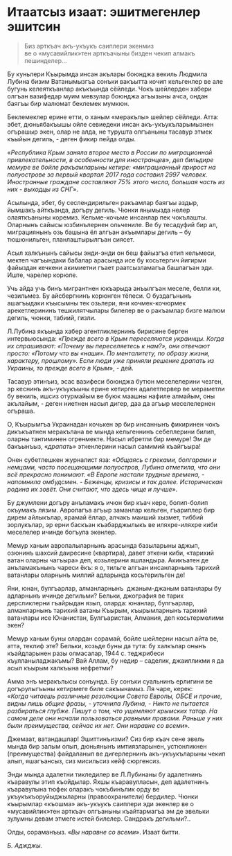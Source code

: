 # Итаатсыз изаат: эшитмегенлер эшитсин

> Биз арткъач акъ-укъукъ саиплери экенмиз  
> ве о «мусавийлик»тен арткъачыны бизден чекип алмакъ пешинделер… 

Бу куньлери Къырымда инсан акълары боюнджа векиль Людмила Лубина бизим Ватанымызгъа сонъки вакъытта кочип кельгенлер ве але бугунь келеяткъанлар акъкъында сёйледи.
Чокъ шейлерден хабери олгъан вазифедар муим мевзулар боюнджа агъызыны ачса, ондан баягъы бир малюмат беклемек мумкюн. 

Беклемеклер ерине етти, о ханым «меракълы» шейлер сёйледи.
Атта: эбет, дюньябакъышы ойле севиедеки инсан акъ-укъукъларымызнен огърашыр экен, олар не алда, не турушта олгъаныны тасавур этмек къыйын дегиль, - деген фикир пейда олды.

«<var>Республика Крым заняла второе место в России по миграционной привлекательности, в особенности для иностранцев», деп бильдире мемуре ве бойле ракъамларыны кетире: «миграционный прирост на полуострове за первый квартал 2017 года составил 2997 человек.
Иностранные граждане составляют 75% этого числа, большая часть из них - выходцы из СНГ</var>».

Асылында, эбет, бу сеслендирильген ракъамлар баягъы аздыр, йымшакъ айткъанда, догъру дегиль.
Чюнки янымызда нелер олаяткъаныны коремиз.
Кельме-кочьме инсанлар пек чокълашты.
Оларнынъ сайысы юзбинълернен ольчениле.
Ве бу тесадуфий бир ал, миграциянынъ озь башына ёл алгъан акъымлары дегиль – бу тюшюнильген, планлаштырылгъан сиясет. 

Асыл халкънынъ сайысы энди-энди он беш файызгъа етип кельмеси, мектеп чагъындаки бабалар арасында исе бу косьтергич йигирми файыздан кечкени акимиетни гъает раатсызламагъа башлагъан эди.
Иште, чарелер корюле. 

Учь айда учь бинъ мигрантнен юкъарыда анъылгъан меселе, белли ки, чезильмез.
Бу айсбергнинъ корюнген тёпеси.
О буздагънынъ ашагъыдаки къысымны тек озьлери, яни кочмек-кочюрмек арекетлерининъ тешкилятчылары билелер ве о ракъамлар бизге малюм дегиль, чюнки, табиий, гизли.

Л.Лубина якъында хабер агентликлернинъ бирисине берген интервьюсында: «<var>Прежде всего в Крым переселяются украинцы.
Когда их спрашивают: «Почему вы переселяетесь к нам?», они отвечают просто: «Потому что вы «наши».
По менталитету, по образу жизни, характеру, прошлому».
Если люди уже приняли решение драпать из Украины, то прежде всего в Крым</var>», - дей.

Тасавур этинъиз, эсас вазифеси боюнджа бутюн меселелерини чезген, эр кеснинъ акъ-укъукъыны ерине кетирген адалетпервер ве мераметли бу векиль, ишсиз отурмайым ве буюк маашны нафиле алмайым, оны акълайым, - деген ниетнен насыл дигер, даа да агъыр меселелернен огъраша. 

О, Къырымгъа Украинадан кочькен эр бир инсаннынъ фикиринен чокъ дикъкъатнен меракълана ве мында кельгеннинъ себеплерини билип, оларны тантиминен огренмекте.
Насыл ибретли бир мемуре!
Эм де бакъынъыз, «<var>драпать</var>» эткенлерини насыл самимий къайгъыра!

Онен субетлешкен журналист яза: «<var>Общаясь с греками, болгарами и немцами, часто посещающими полуостров, Лубина отметила, что они всё прекрасно понимают.
«В Европе настали трудные времена, - напомнила омбудсмен. - Беженцы, кризисы и так далее.
Историческая родина их зовёт.
Они считают, что здесь чище и лучше</var>».

Бу джумлени догъру анъламакъ ичюн бир къач кере, болип-болип окъумакъ лязим.
Авропагъа агъыр заманлар кельген, гъариплер бир дирем айлыкълар, ярамай ёллар, алчакъ маиший хызмет, тиббий зорлукълар, эр ерни баскъан къабарджылыкъ ве иляхре-иляхре киби меселелер ичинде богъула экенлер. 

Мемур ханым авропалыларнынъ арасында базыларыны аджып, озюнинъ шахсий даиресине (квартира), давет эткени киби, «тарихий ватан оларны чагъыра» деп, козьлерини яшландыра.
Акикъатен де анъламакънынъ чареси ёкъ: я о, тильге алгъан инсанларнынъ тарихий ватанлары оларнынъ миллий адларында косьтерильген де! 

Яни, юнан, булгъарлар, алманларнынъ  джаным-джаным ватанлары бу адларнынъ ичинде дегильми?
Бельки, джография ве тарих дерсликлерни гъайрыдан язып, оларда: юнанлар, булгъарлар, алманларнынъ тарихий ватаны Къырым, къырымларнынъ тарихий ватанлары исе Юнанистан, Булгъаристан, Алмания, деп косьтермелими экен? 

Мемур ханым буны олардан сорамай, бойле шейлерни насыл айта ве, атта, теклиф эте?
Бельки, козьде буны да тута: бу халкълар онынъ къайдларынен разы олмасалар, 1944 с. теджрибеси къулланыладжакъмы?
Вай Аллам, бу недир – саделик, джаилликми я да асыл къырым халкъына нефретми?

Амма энъ меракълысы сонъунда.
Бу сонъки суальнинъ ерлигини ве догърулыгъыны кетирмеге биле сакъынамыз.
Ля чаре, керек:  
«<var>Когда читаешь различные резолюции Совета Европы, ОБСЕ и прочие, видны лишь общие фразы, - уточнила Лубина, - Никто не пытается разбираться глубже.
Пишут о том, что ущемляют крымских татар.
На самом деле они начали пользоваться равными правами.
Раньше у них были преимущества, сейчас их нет.
Они наравне со всеми</var>».

Джемаат, ватандашлар!
Эшиттинъизми?
Сиз бир къач сене эвель мында бир залым олып, дюньянынъ имтиязларынен, устюнликнен (преимущества) файдаланып ве дигерлернинъ акъ-укъукъларыны чекип алып, яшагъансыз, сиз мисильсиз кейф сюргенсиз. 

Энди мында адалетни тикледилер ве Л.Лубинаны бу адалетнинъ къаравулы этип къойдылар.
Яхшы къаравулласын, деп адалетнинъ къаравулына тюфек оларакъ чокъбинълик орду ве укъукъкъоруйыджыларны (правоохранители) бердилер.
Чюнки къырымлар «къошма» акъ-укъукъ саиплери эди экенлер ве о «мусавийлик»тен арткъач олгъаныны къайтармагъа эм де эвельки зулумны девам этмеге истей билелер.
Сандракъ дегильми?..

Олды, сораманъыз.
«<var>Вы наравне со всеми</var>».
Изаат битти. 

_Б. Аджджы._
